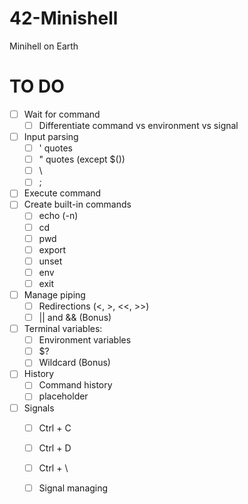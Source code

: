# 42-Minishell
Minihell on Earth

<h1>TO DO</h1>

- [ ] Wait for command
  - [ ] Differentiate command vs environment vs signal
- [ ] Input parsing
  - [ ] ' quotes
  - [ ] " quotes (except $())
  - [ ] \
  - [ ] ; 
- [ ] Execute command
- [ ] Create built-in commands
  - [ ] echo (-n)
  - [ ] cd
  - [ ] pwd
  - [ ] export
  - [ ] unset
  - [ ] env
  - [ ] exit
- [ ] Manage piping
  - [ ] Redirections (<, >, <<, >>)
  - [ ] || and && (Bonus)
- [ ] Terminal variables:
  - [ ] Environment variables
  - [ ] $?
  - [ ] Wildcard (Bonus)
- [ ] History
  - [ ] Command history
  - [ ] placeholder 
- [ ] Signals
  - [ ] Ctrl + C
  - [ ] Ctrl + D
  - [ ] Ctrl + \
  - [ ] Signal managing 
      
